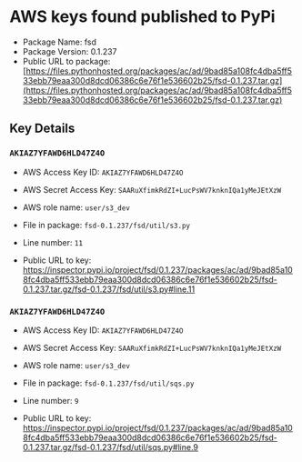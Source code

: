 # AWS keys found published to PyPi

* Package Name: fsd
* Package Version: 0.1.237
* Public URL to package: [https://files.pythonhosted.org/packages/ac/ad/9bad85a108fc4dba5ff533ebb79eaa300d8dcd06386c6e76f1e536602b25/fsd-0.1.237.tar.gz](https://files.pythonhosted.org/packages/ac/ad/9bad85a108fc4dba5ff533ebb79eaa300d8dcd06386c6e76f1e536602b25/fsd-0.1.237.tar.gz)

## Key Details

### `AKIAZ7YFAWD6HLD47Z4O`

* AWS Access Key ID: `AKIAZ7YFAWD6HLD47Z4O`
* AWS Secret Access Key: `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` 
* AWS role name: `user/s3_dev`
* File in package: `fsd-0.1.237/fsd/util/s3.py`
* Line number: `11`

* Public URL to key: https://inspector.pypi.io/project/fsd/0.1.237/packages/ac/ad/9bad85a108fc4dba5ff533ebb79eaa300d8dcd06386c6e76f1e536602b25/fsd-0.1.237.tar.gz/fsd-0.1.237/fsd/util/s3.py#line.11



### `AKIAZ7YFAWD6HLD47Z4O`

* AWS Access Key ID: `AKIAZ7YFAWD6HLD47Z4O`
* AWS Secret Access Key: `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` 
* AWS role name: `user/s3_dev`
* File in package: `fsd-0.1.237/fsd/util/sqs.py`
* Line number: `9`

* Public URL to key: https://inspector.pypi.io/project/fsd/0.1.237/packages/ac/ad/9bad85a108fc4dba5ff533ebb79eaa300d8dcd06386c6e76f1e536602b25/fsd-0.1.237.tar.gz/fsd-0.1.237/fsd/util/sqs.py#line.9


